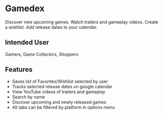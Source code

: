 # Gamedex
Discover new upcoming games.  Watch trailers and gameplay videos.  Create a wishlist.  Add release dates to your calendar.    

## Intended User
Gamers, Game Collectors, Shoppers

## Features
- Saves list of Favorites/Wishlist selected by user
- Tracks selected release dates on google calendar
- View YouTube videos of trailers and gameplay
- Search by name
- Discover upcoming and newly released games
- All tabs can be filtered by platform in options menu
